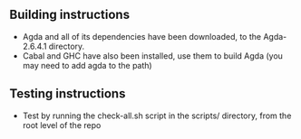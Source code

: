 ## Building instructions

- Agda and all of its dependencies have been downloaded, to the Agda-2.6.4.1 directory.
- Cabal and GHC have also been installed, use them to build Agda (you may need to add agda to the path)

## Testing instructions

- Test by running the check-all.sh script in the scripts/ directory, from the root level of the repo
